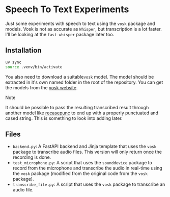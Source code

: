 # Speech To Text Experiments

Just some experiments with speech to text using the `vosk` package and models.
Vosk is not as accurate as `Whisper`, but transcription is a lot faster. I'll be
looking at the `fast-whisper` package later too.

## Installation

```bash
uv sync
source .venv/bin/activate
```

You also need to download a suitable`vosk` model. The model should be extracted
in it's own named folder in the root of the repository. You can get the models
from the [vosk website](https://alphacephei.com/vosk/models).

> [!NOTE]
>
> It should be possible to pass the resulting transcribed result through another
> model like [recasepunc](https://github.com/benob/recasepunc) to end up with a
> properly punctuated and cased string. This is something to look into adding
> later.

## Files

- `backend.py`: A FastAPI backend and Jinja template that uses the `vosk`
package to transcribe audio files. This version will only return once the
recording is done.
- `test_microphone.py`: A script that uses the `sounddevice` package to record
  from the microphone and transcribe the audio in real-time using the `vosk`
  package (modified from the original code from the `vosk` package).
- `transcribe_file.py`: A script that uses the `vosk` package to transcribe an
  audio file.
